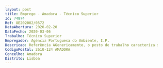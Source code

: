 ```yaml
--- 
layout: post
title: Emprego - Amadora - Técnico Superior
Id: 74874
Ref: OE202002/0572
DataAbertura: 2020-02-20
DataFecho: 2020-03-06
Trabalho: Técnico Superior
Empregador: Agência Portuguesa do Ambiente, I.P.
Descricao: Referência AGenericamente, o posto de trabalho caracteriza se pelo exercício de funções na área de Avaliação de Impacte Ambiental (AIA) de projetos. Em particular, as funções a desempenhar incluem, entre outras, as seguintes  análise de pedidos de enquadramento de projetos no respetivo regime jurídico  coordenação e participação em comissões de avaliação  análise de propostas de definição do âmbito, de estudos de impacte ambiental e de relatórios de conformidade ambiental do projeto de execução  avaliação dos impactes de projetos e identificação de medidas de mitigação e de planos de monitorização  preparação de pareceres finais das comissões de avaliação e de propostas de decisão  elaboração de pareceres técnicos específicos  preparação de propostas metodológicas  apoio à definição de normas técnicas para melhoria e harmonização de práticas e procedimentos  organização e participação em ações de sensibilização e formação  e transmissão de posições técnicas enquanto representante institucional e interação com outros organismos da Administração Pública e restantes stakeholders. Referência BGenericamente, o posto de trabalho caracteriza se pelo exercício de funções na área da Prevenção de Acidentes Graves envolvendo substâncias perigosas (PAG). Em particular, as funções a desempenhar incluem, entre outras, as seguintes  análise técnica de pedidos de enquadramento e dos instrumentos previstos no respetivo regime jurídico, nomeadamente de processos de avaliação de compatibilidade de localização, de relatórios de segurança e análise de acidentes e incidentes  elaboração de pareceres técnicos específicos  preparação de propostas metodológicas  apoio à definição de normas técnicas para melhoria e harmonização de práticas e procedimentos  elaboração de trabalhos associados à integração deste regime com o de ordenamento do território, nomeadamente ao nível da elaboração do cadastro das zonas de perigosidade e da interface com as câmaras municipais  organização e participação em ações de sensibilização e formação  e transmissão de posições técnicas enquanto representante institucional e interação com outros organismos da Administração Pública e restantes stakeholders.
CodigoPostal: 2610-124 AMADORA
Concelho: Amadora
Distrito: Lisboa
--- 
```

